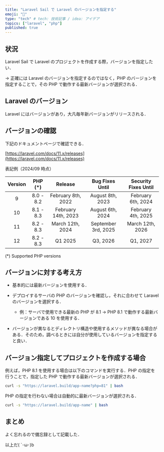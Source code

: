 ```yaml
---
title: "Laravel Sail で Laravel のバージョンを指定する"
emoji: "🐘"
type: "tech" # tech: 技術記事 / idea: アイデア
topics: ["laravel", "php"]
published: true
---
```


## 状況

Laravel Sail で Laravel のプロジェクトを作成する際，バージョンを指定したい．

→ 正確には Laravel のバージョンを指定するのではなく，PHP のバージョンを指定することで，その PHP で動作する最新バージョンが選択される．

## Laravel のバージョン

Laravel にはバージョンがあり，大凡毎年新バージョンがリリースされる．

## バージョンの確認

下記のドキュメントページで確認できる．

[https://laravel.com/docs/11.x/releases](https://laravel.com/docs/11.x/releases)

表記例（2024/09 時点）

| Version | PHP (\*)  |       Release       |   Bug Fixes Until   | Security Fixes Until |
| :-----: | :-------: | :-----------------: | :-----------------: | :------------------: |
|    9    | 8.0 - 8.2 | February 8th, 2022  |  August 8th, 2023   |  February 6th, 2024  |
|   10    | 8.1 - 8.3 | February 14th, 2023 |  August 6th, 2024   |  February 4th, 2025  |
|   11    | 8.2 - 8.3 |  March 12th, 2024   | September 3rd, 2025 |   March 12th, 2026   |
|   12    | 8.2 - 8.3 |       Q1 2025       |      Q3, 2026       |       Q1, 2027       |

(\*) Supported PHP versions

## バージョンに対する考え方

- 基本的には最新バージョンを使用する．

- デプロイするサーバの PHP のバージョンを確認し，それに合わせて Laravel のバージョンを選択する．

  - 例：サーバで使用できる最新の PHP が 8.1 → PHP 8.1 で動作する最新バージョンである 10 を使用する．

- バージョンが異なるとディレクトリ構造や使用するメソッドが異なる場合がある．そのため，調べるときには自分が使用しているバージョンを指定すると良い．

## バージョン指定してプロジェクトを作成する場合

例えば，PHP 8.1 を使用する場合は以下のコマンドを実行する．PHP の指定を行うことで，指定した PHP で動作する最新バージョンが選択される．

```bash
curl -s "https://laravel.build/app-name?php=81" | bash
```

PHP の指定を行わない場合は自動的に最新バージョンが選択される．

```bash
curl -s "https://laravel.build/app-name" | bash
```

## まとめ

よく忘れるので備忘録として記載した．

以上だ( `･ω･)b
